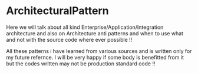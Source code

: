 ArchitecturalPattern
====================

Here we will talk about all kind Enterprise/Application/Integration architecture and also on Architecture anti patterns and when to use what and not with the source code where ever possible !!

All these patterns i have learned from various sources and is written only for my future refernce. I will be very happy if some body is benefitted from it but the codes written may not be production standard code !!
